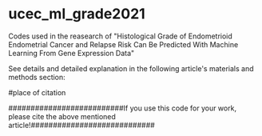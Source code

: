 # ucec_ml_grade2021
Codes used in the reasearch of "Histological Grade of Endometrioid Endometrial Cancer and Relapse Risk Can Be Predicted With Machine Learning From Gene Expression Data"

See details and detailed explanation in the following article's materials and methods section:

#place of citation

##########################If you use this code for your work, please cite the above mentioned article!############################
